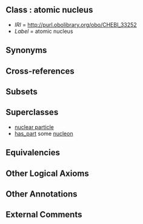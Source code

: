 
## Class : atomic nucleus

 * *IRI* = http://purl.obolibrary.org/obo/CHEBI_33252
 * *Label* = atomic nucleus

## Synonyms


## Cross-references


## Subsets


## Superclasses

 * [nuclear particle](../../CHEBI/47/CHEBI_36347.md)
 * [has_part](../../BFO/51/BFO_0000051.md) some [nucleon](../../CHEBI/53/CHEBI_33253.md)

## Equivalencies


## Other Logical Axioms


## Other Annotations


## External Comments

